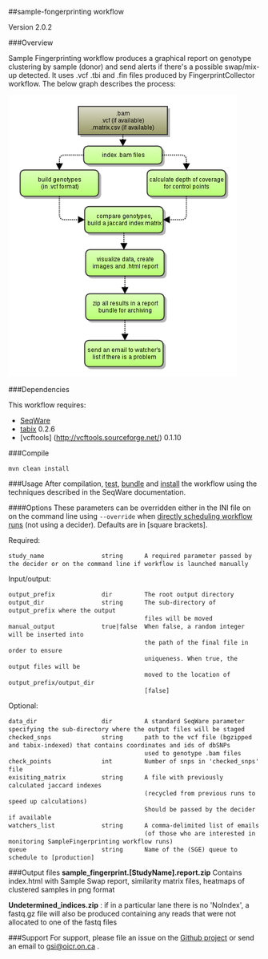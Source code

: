 ##sample-fongerprinting workflow

Version 2.0.2

###Overview

Sample Fingerprinting workflow produces a graphical report on genotype clustering by sample (donor) and send alerts if there's a possible swap/mix-up detected. It uses .vcf .tbi and .fin files produced by FingerprintCollector workflow. The below graph describes the process:

![sample-fingerprinting flowchart](docs/SampleFingerprinting_specs.png)

###Dependencies

This workflow requires:

* [SeqWare](http://seqware.github.io/)
* [tabix](http://sourceforge.net/projects/samtools/files/tabix/) 0.2.6
* [vcftools] (http://vcftools.sourceforge.net/) 0.1.10

###Compile

```
mvn clean install
```

###Usage
After compilation, [test](http://seqware.github.io/docs/3-getting-started/developer-tutorial/#testing-the-workflow), [bundle](http://seqware.github.io/docs/3-getting-started/developer-tutorial/#packaging-the-workflow-into-a-workflow-bundle) and [install](http://seqware.github.io/docs/3-getting-started/admin-tutorial/#how-to-install-a-workflow) the workflow using the techniques described in the SeqWare documentation.

####Options
These parameters can be overridden either in the INI file on on the command line using `--override` when [directly scheduling workflow runs](http://seqware.github.io/docs/3-getting-started/user-tutorial/#listing-available-workflows-and-their-parameters) (not using a decider). Defaults are in [square brackets].

Required:

    study_name                string      A required parameter passed by the decider or on the command line if workflow is launched manually

Input/output:

    output_prefix             dir         The root output directory
    output_dir                string      The sub-directory of output_prefix where the output
                                          files will be moved
    manual_output             true|false  When false, a random integer will be inserted into
                                          the path of the final file in order to ensure 
                                          uniqueness. When true, the output files will be
                                          moved to the location of output_prefix/output_dir
                                          [false]

Optional:

    data_dir                  dir         A standard SeqWare parameter specifying the sub-directory where the output files will be staged
    checked_snps              string      path to the vcf file (bgzipped and tabix-indexed) that contains coordinates and ids of dbSNPs
                                          used to genotype .bam files
    check_points              int         Number of snps in 'checked_snps' file
    exisiting_matrix          string      A file with previously calculated jaccard indexes 
                                          (recycled from previous runs to speed up calculations)
                                          Should be passed by the decider if available
    watchers_list             string      A comma-delimited list of emails 
                                          (of those who are interested in monitoring SampleFingerprinting workflow runs)
    queue                     string      Name of the (SGE) queue to schedule to [production]



###Output files
**sample_fingerprint.[StudyName].report.zip**
Contains index.html with Sample Swap report, similarity matrix files, heatmaps of clustered samples in png format

**Undetermined_indices.zip** :  if in a particular lane there is no 'NoIndex', a fastq.gz file will also be produced containing any reads that were not allocated to one of the fastq files

###Support
For support, please file an issue on the [Github project](https://github.com/oicr-gsi) or send an email to gsi@oicr.on.ca .

